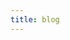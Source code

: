 ```yaml
---
title: blog
---
```


<!-- This file just exists to load the blog page. To edit the blog page contents, edit "layouts/blog/index.html" -->
